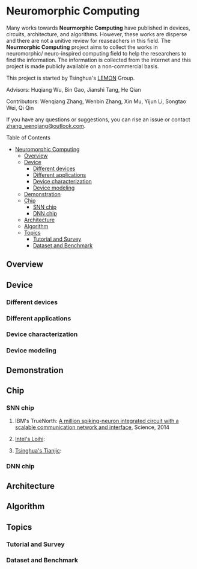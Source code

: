 # Neuromorphic Computing

Many works towards **Neurmorphic Computing** have published in devices, circuits, architecture, and algorithms. However, these works are disperse and there are not a unitive review for reaseachers in this field. The **Neurmorphic Computing** project aims to collect the works in neuromorphic/ neuro-inspired computing field to help the researchers to find the information. The information is collected from the internet and this project is made publicly available on a non-commercial basis.

This project is started by Tsinghua's [LEMON](http://stor.ime.tsinghua.edu.cn) Group.

Advisors: Huqiang Wu, Bin Gao, Jianshi Tang, He Qian

Contributors: Wenqiang Zhang, Wenbin Zhang, Xin Mu, Yijun Li, Songtao Wei, Qi Qin

If you have any questions or suggestions, you can rise an issue or contact zhang_wenqiang@outlook.com.

Table of Contents

- [Neuromorphic Computing](#neuromorphic-computing)
  - [Overview](#overview)
  - [Device](#device)
    - [Different devices](#different-devices)
    - [Different applications](#different-applications)
    - [Device characterization](#device-characterization)
    - [Device modeling](#device-modeling)
  - [Demonstration](#demonstration)
  - [Chip](#chip)
    - [SNN chip](#snn-chip)
    - [DNN chip](#dnn-chip)
  - [Architecture](#architecture)
  - [Algorithm](#algorithm)
  - [Topics](#topics)
    - [Tutorial and Survey](#tutorial-and-survey)
    - [Dataset and Benchmark](#dataset-and-benchmark)

## Overview

## Device

### Different devices

### Different applications

### Device characterization

### Device modeling

## Demonstration

## Chip

### SNN chip

1. IBM's TrueNorth: [A million spiking-neuron integrated circuit with a scalable communication network and interface](https://doi.org/10.1126/science.1254642), Science, 2014

2. [Intel's Loihi](https://doi.org/10.1109/MM.2018.112130359):

3. [Tsinghua's Tianjic](https://doi.org/10.1038/s41586-019-1424-8):

### DNN chip

## Architecture

## Algorithm

## Topics

### Tutorial and Survey

### Dataset and Benchmark

